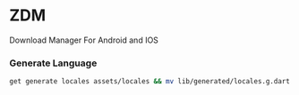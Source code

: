 # ZDM
Download Manager For Android and IOS

### Generate Language
```bash
get generate locales assets/locales && mv lib/generated/locales.g.dart lib/config/constants/ && rm -rf lib/generated/
```